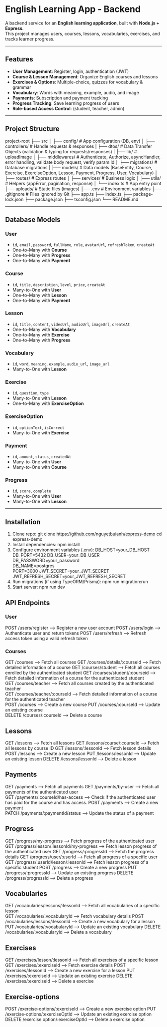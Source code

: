 # English Learning App - Backend

A backend service for an **English learning application**, built with **Node.js + Express**.  
This project manages users, courses, lessons, vocabularies, exercises, and tracks learner progress.

---

## Features

-  **User Management**: Register, login, authentication (JWT)
-  **Course & Lesson Management**: Organize English courses and lessons
-  **Exercises & Options**: Multiple-choice, quizzes for vocabulary & grammar
-  **Vocabulary**: Words with meaning, example, audio, and image
-  **Payments**: Subscription and payment tracking
-  **Progress Tracking**: Save learning progress of users
-  **Role-based Access Control**: (student, teacher, admin)

---

## Project Structure
project-root
├── src
│ ├── config/ # App configuration (DB, env)
│ ├── controllers/ # Handle requests & responses
| ├── dtos/  # Data Transfer Objects (validation & typing for requests/responses)
| ├── lib/ # uploadImage
│ ├── middlewares/ # Authenticate, Authorize, asyncHandler, error handling, validate body request, verify param Id
│ ├── migrations/ # Database migrations
| ├── models/ # Data models (BaseEntity, Course, Exercise, ExerciseOption, Lesson, Payment, Progress, User, Vocabulary)
│ ├── routes/ # Express routes
│ ├── services/ # Business logic
│ ├── utils/ # Helpers (appError, pagination, response)
│ └── index.ts # App entry point
├── uploads/ # Static files (images)
├── .env # Environment variables
├── .gitignore # Files ignored by Git
├── app.ts
├── index.ts
├── package-lock.json
├── package.json
├── tsconfig.json
└── README.md

---

## Database Models
### User
- `id`, `email`, `password`, `fullName`, `role`, `avatarUrl`, `refreshToken`, `createAt`
- One-to-Many with **Course**
- One-to-Many with **Progress**
- One-to-Many with **Payment**
  
### Course
- `id`, `title`, `description`, `level`, `price`, `createAt`
- Many-to-One with **User**
- One-to-Many with **Lesson**
- One-to-Many with **Payment**

### Lesson
- `id`, `title`, `content`, `videoUrl`, `audioUrl`, `imageUrl`, `createAt`
- One-to-Many with **Vocabulary**
- One-to-Many with **Exercise**
- One-to-Many with **Progress**

### Vocabulary
- `id`, `word`, `meaning`, `example`, `audio_url`, `image_url`
- Many-to-One with **Lesson**

### Exercise
- `id`, `question`, `type`
- Many-to-One with **Lesson**
- One-to-Many with **ExerciseOption**

### ExerciseOption
- `id`, `optionText`, `isCorrect`
- Many-to-One with **Exercise**

### Payment
- `id`, `amount`, `status`, `createdAt`
- Many-to-One with **User**
- Many-to-One with **Course**

### Progress
- `id`, `score`, `complete`
- Many-to-One with **User** 
- Many-to-One with **Lesson** 

---

## Installation

1. Clone repo:
   git clone https://github.com/nguyetbuianh/express-demo
   cd express-demo
2. Install dependencies:
   npm install
3. Configure environment variables (.env):
    DB_HOST=your_DB_HOST
    DB_PORT=5432
    DB_USER=your_DB_USER  
    DB_PASSWORD=your_password               
    DB_NAME=postgres                       
    PORT=3000
    JWT_SECRET=your_JWT_SECRET
    JWT_REFRESH_SECRET=your_JWT_REFRESH_SECRET
4. Run migrations (if using TypeORM/Prisma):
   npm run migration:run
5. Start server:
   npm run dev

## API Endpoints
### User
POST /users/register --> Register a new user account
POST /users/login --> Authenticate user and return tokens
POST /users/refresh --> Refresh access token using a valid refresh token  

### Courses
GET /courses --> Fetch all courses
GET /courses/details/:courseId -->  Fetch detailed information of a course
GET /courses/student --> Fetch all courses enrolled by the authenticated student 
GET /courses/student/:courseid --> Fetch detailed information of a course for the authenticated student  
GET /courses/teacher --> Fetch all courses created by the authenticated teacher  
GET /courses/teacher/:courseId --> Fetch detailed information of a course for the authenticated teacher  
POST /courses --> Create a new course
PUT /courses/:courseId --> Update an existing course  
DELETE /courses/:courseId --> Delete a course

## Lessons
GET /lessons --> Fetch all lessons
GET /lessons/course/:courseId --> Fetch all lessons by course ID
GET /lessons/:lessonId --> Fetch lesson details
POST /lessons --> Create a new lesson
PUT /lessons/lessonId --> Update an existing lesson 
DELETE /lessons/lessonId --> Delete a lesson

## Payments
GET /payments --> Fetch all payments
GET /payments/by-user --> Fetch all payments of the authenticated user  
GET /payments/:courseId/has-access --> Check if the authenticated user has paid for the course and has access.
POST /payments --> Create a new payment  
PATCH /payments/:paymentId/status --> Update the status of a payment  

## Progress
GET /progress/my-progress --> Fetch progress of the authenticated user  
GET /progress/lesson/:lessonId/my-progress --> Fetch lesson progress of the authenticated user 
GET /progress/:progressId --> Fetch the progress details
GET /progress/user/:userId --> Fetch all progress of a specific user  
GET /progress/:userId/lesson/:lessonId --> Fetch lesson progress of a specific student 
POST /progress --> Create a new progress
PUT /progress/:progressId --> Update an existing progress
DELETE /progress/progressId --> Delete a progress

## Vocabularies
GET /vocabularies/lessons/:lessonId --> Fetch all vocabularies of a specific lesson  
GET /vocabularies/:vocabularyId --> Fetch vocabulary details
POST /vocabularies/lessons/:lessonId --> Create a new vocabulary for a lesson 
PUT /vocabularies/:vocabularyId --> Update an existing vocabulary 
DELETE /vocabularies/:vocabularyId --> Delete a vocabulary

## Exercises
GET /exercises/lesson/:lessonId --> Fetch all exercises of a specific lesson  
GET /exercises/:exerciseId --> Fetch exercise details
POST /exercises/:lessonId --> Create a new exercise for a lesson 
PUT /exercises/:exerciseId --> Update an existing exercise
DELETE /exercises/:exerciseId --> Delete a exercise

## Exercise-options
POST /exercise-options/:exerciseId --> Create a new exercise option
PUT /exercise-options/:exerciseOptId --> Update an existing exercise option
DELETE /exercise option/:exerciseOptId --> Delete a exercise option





